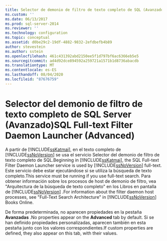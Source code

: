 ```yaml
---
title: Selector de demonio de filtro de texto completo de SQL (Avanzado) | Microsoft Docs
ms.custom: ''
ms.date: 06/13/2017
ms.prod: sql-server-2014
ms.reviewer: ''
ms.technology: configuration
ms.topic: conceptual
ms.assetid: d0be29c2-19df-4882-9832-2efdbefb4b89
author: stevestein
ms.author: sstein
ms.openlocfilehash: 461c431392abd2150ee5f1d797bf6ac6366eb5e5
ms.sourcegitcommit: ad4d92dce894592a259721a1571b1d8736abacdb
ms.translationtype: MT
ms.contentlocale: es-ES
ms.lasthandoff: 08/04/2020
ms.locfileid: "87676759"
---
```

# <a name="sql-full-text-filter-daemon-launcher-advanced"></a><span data-ttu-id="7b72d-102">Selector del demonio de filtro de texto completo de SQL Server (Avanzado)</span><span class="sxs-lookup"><span data-stu-id="7b72d-102">SQL Full-text Filter Daemon Launcher (Advanced)</span></span>
  <span data-ttu-id="7b72d-103">A partir de [!INCLUDE[ssKatmai](../../includes/sskatmai-md.md)], en el texto completo de [!INCLUDE[ssNoVersion](../../includes/ssnoversion-md.md)] se usa el servicio Selector del demonio de filtro de texto completo de SQL.</span><span class="sxs-lookup"><span data-stu-id="7b72d-103">Beginning in [!INCLUDE[ssKatmai](../../includes/sskatmai-md.md)], the SQL Full-text Filter Daemon Launcher service is used by [!INCLUDE[ssNoVersion](../../includes/ssnoversion-md.md)] full-text.</span></span> <span data-ttu-id="7b72d-104">Este servicio debe estar ejecutándose si se utiliza la búsqueda de texto completo.</span><span class="sxs-lookup"><span data-stu-id="7b72d-104">This service must be running if you use full-text search.</span></span> <span data-ttu-id="7b72d-105">Para obtener información sobre los procesos de host de demonio de filtro, vea "Arquitectura de la búsqueda de texto completo" en los Libros en pantalla de [!INCLUDE[ssNoVersion](../../includes/ssnoversion-md.md)] .</span><span class="sxs-lookup"><span data-stu-id="7b72d-105">For information about the filter daemon host processes, see "Full-Text Search Architecture" in [!INCLUDE[ssNoVersion](../../includes/ssnoversion-md.md)] Books Online.</span></span>  
  
 <span data-ttu-id="7b72d-106">De forma predeterminada, no aparecen propiedades en la pestaña **Avanzadas** .</span><span class="sxs-lookup"><span data-stu-id="7b72d-106">No properties appear on the **Advanced** tab by default.</span></span> <span data-ttu-id="7b72d-107">Si se han definido propiedades personalizadas, aparecen también en esta pestaña junto con los valores correspondientes.</span><span class="sxs-lookup"><span data-stu-id="7b72d-107">If custom properties are defined, they also appear on this tab, with their values.</span></span>  
  
  
